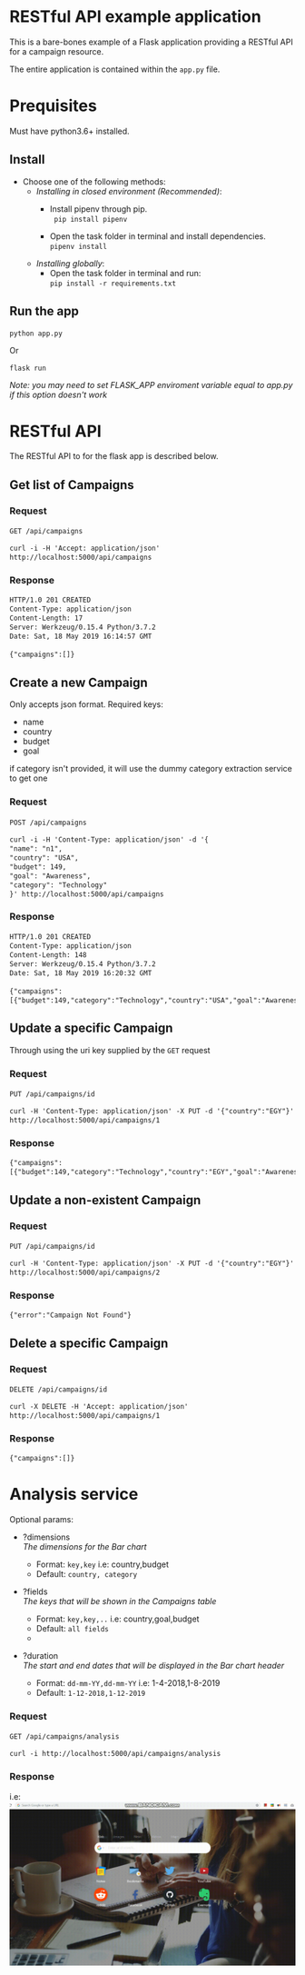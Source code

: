 # RESTful API example application

This is a bare-bones example of a Flask application providing a RESTful API for a campaign resource.

The entire application is contained within the `app.py` file.
# Prequisites

Must have python3.6+ installed.

## Install

* Choose one of the following methods:
    - *Installing in closed environment (Recommended)*:
      - Install pipenv through pip. <br>
      ` pip install pipenv`
      
      - Open the task folder in terminal and install dependencies. <br>
      ` pipenv install `
    - *Installing globally*:
        - Open the task folder in terminal and run: <br>
        ` pip install -r requirements.txt `

## Run the app

    python app.py
Or

    flask run
*Note: you may need to set FLASK_APP enviroment variable equal to app.py if this option doesn't work*


# RESTful API

The RESTful API to for the flask app is described below.

## Get list of Campaigns

### Request

`GET /api/campaigns`

    curl -i -H 'Accept: application/json' http://localhost:5000/api/campaigns

### Response

    HTTP/1.0 201 CREATED
    Content-Type: application/json
    Content-Length: 17
    Server: Werkzeug/0.15.4 Python/3.7.2
    Date: Sat, 18 May 2019 16:14:57 GMT

    {"campaigns":[]}


## Create a new Campaign
Only accepts json format.
Required keys:
* name
* country
* budget
* goal

if category isn't provided, it will use the dummy category extraction service to get one

### Request

`POST /api/campaigns`

    curl -i -H 'Content-Type: application/json' -d '{
    "name": "n1",
    "country": "USA",
    "budget": 149,
    "goal": "Awareness",
    "category": "Technology"
    }' http://localhost:5000/api/campaigns

### Response

    HTTP/1.0 201 CREATED
    Content-Type: application/json
    Content-Length: 148
    Server: Werkzeug/0.15.4 Python/3.7.2
    Date: Sat, 18 May 2019 16:20:32 GMT

    {"campaigns":[{"budget":149,"category":"Technology","country":"USA","goal":"Awareness","name":"n1","uri":"http://localhost:5000/api/campaigns/1"}]}


## Update a specific Campaign
Through using the uri key supplied by the `GET` request
### Request

`PUT /api/campaigns/id`

    curl -H 'Content-Type: application/json' -X PUT -d '{"country":"EGY"}' http://localhost:5000/api/campaigns/1

### Response

    {"campaigns":[{"budget":149,"category":"Technology","country":"EGY","goal":"Awareness","name":"n1","uri":"http://localhost:5000/api/campaigns/1"}]}

## Update a non-existent Campaign

### Request

`PUT /api/campaigns/id`

    curl -H 'Content-Type: application/json' -X PUT -d '{"country":"EGY"}' http://localhost:5000/api/campaigns/2

### Response

    {"error":"Campaign Not Found"}


## Delete a specific Campaign

### Request

`DELETE /api/campaigns/id`

    curl -X DELETE -H 'Accept: application/json' http://localhost:5000/api/campaigns/1

### Response

    {"campaigns":[]}


# Analysis service

Optional params:<br>

* ?dimensions<br>
   *The dimensions for the Bar chart*
  - Format: `key,key`  i.e: country,budget
  - Default: `country, category`

* ?fields<br>
   *The keys that will be shown in the Campaigns table*
  - Format: `key,key,..`  i.e: country,goal,budget
  - Default: `all fields`
  - 

* ?duration<br>
   *The start and end dates that will be displayed in the Bar chart header*
  - Format: `dd-mm-YY,dd-mm-YY`  i.e: 1-4-2018,1-8-2019
  - Default: `1-12-2018,1-12-2019`
### Request

`GET /api/campaigns/analysis`

    curl -i http://localhost:5000/api/campaigns/analysis

### Response
i.e:
![](assets/bandicam20190518221705469.gif)
